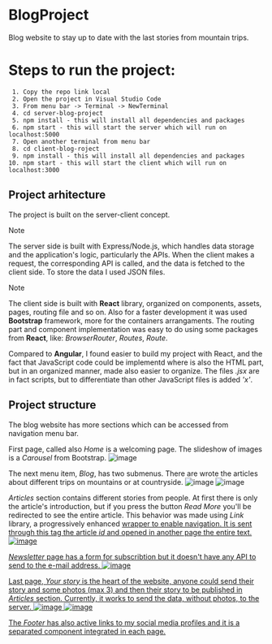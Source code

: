 # BlogProject
Blog website to stay up to date with the last stories from mountain trips.

# Steps to run the project:
```
 1. Copy the repo link local
 2. Open the project in Visual Studio Code
 3. From menu bar -> Terminal -> NewTerminal
 4. cd server-blog-project
 5. npm install - this will install all dependencies and packages
 6. npm start - this will start the server which will run on localhost:5000
 7. Open another terminal from menu bar
 8. cd client-blog-roject
 9. npm install - this will install all dependencies and packages
10. npm start - this will start the client which will run on localhost:3000
```
## Project arhitecture
The project is built on the server-client concept. 

> [!NOTE]
> The server side is built with Express/Node.js, which handles data storage and the application's logic, particularly the APIs. When the client makes a request, the corresponding API is called, and the data is fetched to the client side. To store the data I used JSON files.

> [!NOTE]
The client side is built with **React** library, organized on components, assets, pages, routing file and so on.
Also for a faster development it was used **Bootstrap** framework, more for the containers arrangaments. The routing part and component implementation was easy to do using some packages from **React**, like: _BrowserRouter_, _Routes_, _Route_.

Compared to **Angular**, I found easier to build my project with React, and the fact that JavaScript code could be implementd where is also the HTML part, but in an organized manner, made also easier to organize. The files _.jsx_ are in fact scripts, but to differentiate than other JavaScript files is added _'x'_.  


## Project structure
The blog website has more sections which can be accessed from navigation menu bar.

First page, called also _Home_ is a welcoming page. The slideshow of images is a _Carousel_ from Bootstrap.
![image](https://github.com/user-attachments/assets/f46d20aa-74f0-4bea-bf89-8919e6914542)

The next menu item, _Blog_, has two submenus. There are wrote the articles about different trips on mountains or at countryside. 
![image](https://github.com/user-attachments/assets/7fa3baf9-2fd2-4393-be98-d5a03413650d)
![image](https://github.com/user-attachments/assets/8e55e9f5-0297-421d-b359-fb8534e3c414)



_Articles_ section contains different stories from people. At first there is only the article's introduction, but if you press the button _Read More_ you'll be redirected to see the entire article. This behavior was made using _Link_ library, a progressively enhanced _<a href>_ wrapper to enable navigation. It is sent through this tag the article _id_ and opened in another page the entire text.
![image](https://github.com/user-attachments/assets/6e45bd14-e360-4a7d-b278-cba1044eb131)


_Newsletter_ page has a form for subscribtion but it doesn't have any API to send to the e-mail address. 
![image](https://github.com/user-attachments/assets/c5738d36-bb5a-47b9-b408-afc84b80877c)


Last page, _Your story_ is the heart of the website, anyone could send their story and some photos (max 3) and then their story to be published in _Articles_ section. Currently, it works to send the data, without photos, to the server.
![image](https://github.com/user-attachments/assets/5934b3af-2dfb-4904-809b-9b8d853921fb)
![image](https://github.com/user-attachments/assets/d218db60-0bd5-4c6a-ac52-2984da20b4ed)

The _Footer_ has also active links to my social media profiles and it is a separated component integrated in each page.

